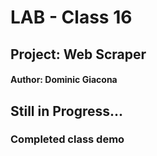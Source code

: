 # LAB - Class 16
## Project: Web Scraper
#### Author: Dominic Giacona

## Still in Progress...

### Completed class demo


